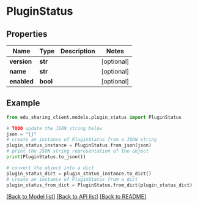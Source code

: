 # PluginStatus


## Properties

Name | Type | Description | Notes
------------ | ------------- | ------------- | -------------
**version** | **str** |  | [optional] 
**name** | **str** |  | [optional] 
**enabled** | **bool** |  | [optional] 

## Example

```python
from edu_sharing_client.models.plugin_status import PluginStatus

# TODO update the JSON string below
json = "{}"
# create an instance of PluginStatus from a JSON string
plugin_status_instance = PluginStatus.from_json(json)
# print the JSON string representation of the object
print(PluginStatus.to_json())

# convert the object into a dict
plugin_status_dict = plugin_status_instance.to_dict()
# create an instance of PluginStatus from a dict
plugin_status_from_dict = PluginStatus.from_dict(plugin_status_dict)
```
[[Back to Model list]](../README.md#documentation-for-models) [[Back to API list]](../README.md#documentation-for-api-endpoints) [[Back to README]](../README.md)


